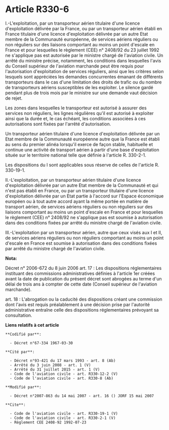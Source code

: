 # Article R330-6

I.-L'exploitation, par un transporteur aérien titulaire d'une licence d'exploitation délivrée par la France, ou par un
transporteur aérien établi en France titulaire d'une licence d'exploitation délivrée par un autre Etat membre de la
Communauté européenne, de services aériens réguliers ou non réguliers sur des liaisons comportant au moins un point d'escale
en France et pour lesquelles le règlement (CEE) n° 2408/92 du 23 juillet 1992 ne s'applique pas est autorisée par le ministre
chargé de l'aviation civile. Un arrêté du ministre précise, notamment, les conditions dans lesquelles l'avis du Conseil
supérieur de l'aviation marchande peut être requis pour l'autorisation d'exploitation de services réguliers, ainsi que les
critères selon lesquels sont appréciées les demandes concurrentes émanant de différents transporteurs dans le cas d'une
limitation des droits de trafic ou du nombre de transporteurs aériens susceptibles de les exploiter. Le silence gardé pendant
plus de trois mois par le ministre sur une demande vaut décision de rejet. 

Les zones dans lesquelles le transporteur est autorisé à assurer des services non réguliers, les lignes régulières qu'il est
autorisé à exploiter ainsi que la durée et, le cas échéant, les conditions associées à ces autorisations sont fixées par
l'arrêté d'autorisation. 

Un transporteur aérien titulaire d'une licence d'exploitation délivrée par un Etat membre de la Communauté européenne autre
que la France est établi au sens du premier alinéa lorsqu'il exerce de façon stable, habituelle et continue une activité de
transport aérien à partir d'une base d'exploitation située sur le territoire national telle que définie à l'article R.
330-2-1. 

Les dispositions du I sont applicables sous réserve de celles de l'article R. 330-19-1. 

II.-L'exploitation, par un transporteur aérien titulaire d'une licence d'exploitation délivrée par un autre Etat membre de la
Communauté et qui n'est pas établi en France, ou par un transporteur titulaire d'une licence d'exploitation délivrée par un
Etat partie à l'accord sur l'Espace économique européen ou à tout autre accord ayant la même portée en matière de transport
aérien, de services aériens réguliers ou non réguliers sur des liaisons comportant au moins un point d'escale en France et
pour lesquelles le règlement (CEE) n° 2408/92 ne s'applique pas est soumise à autorisation dans des conditions fixées par
arrêté du ministre chargé de l'aviation civile. 

III.-L'exploitation par un transporteur aérien, autre que ceux visés aux I et II, de services aériens réguliers ou non
réguliers comportant au moins un point d'escale en France est soumise à autorisation dans des conditions fixées par arrêté du
ministre chargé de l'aviation civile.

**Nota:**

Décret n° 2006-672 du 8 juin 2006 art. 17 : Les dispositions réglementaires instituant des commissions administratives
définies à l'article 1er créées avant la date de publication du présent décret sont abrogées au terme d'un délai de trois ans
à compter de cette date (Conseil supérieur de l'aviation marchande).

art. 18 : L'abrogation ou la caducité des dispositions créant une commission dont l'avis est requis préalablement à une
décision prise par l'autorité administrative entraîne celle des dispositions réglementaires prévoyant sa consultation.

**Liens relatifs à cet article**

	**Codifié par**:

	  - Décret n°67-334 1967-03-30

	**Cité par**:

	  - Décret n°93-421 du 17 mars 1993 - art. 8 (Ab)
	  - Arrêté du 3 juin 2008 - art. 1 (V)
	  - Arrêté du 31 juillet 2015 - art. 1 (V)
	  - Code de l'aviation civile - art. R330-12-2 (V)
	  - Code de l'aviation civile - art. R330-8 (Ab)

	**Modifié par**:

	  - Décret n°2007-863 du 14 mai 2007 - art. 16 () JORF 15 mai 2007

	**Cite**:

	  - Code de l'aviation civile - art. R330-19-1 (V)
	  - Code de l'aviation civile - art. R330-2-1 (V)
	  - Règlement CEE 2408-92 1992-07-23

